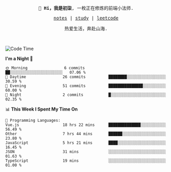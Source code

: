 <p align="center">
  <samp>
    <span><strong>👋 Hi，我是初柒</strong>,</span>
    <span>一枚正在修炼的前端小法师.</span>
  </samp>
</p>

<p align="center">
  <samp>
    <a href="https://www.wolai.com/dec-seven/wyPFvMTwAcD9muc6RMfThB">notes</a> |
    <a href="https://github.com/dec-seven/fe-study">study</a> |
    <a href="https://leetcode.cn/u/dec-seven/">leetcode</a>
  </samp>
</p>
<p align="center">
  <samp>
    <span>热爱生活，奔赴山海.</span>
  </samp>
</p>
<br>

<!--START_SECTION:waka-->
![Code Time](http://img.shields.io/badge/Code%20Time-608%20hrs%204%20mins-blue)

**I'm a Night 🦉** 

```text
🌞 Morning                6 commits           ██░░░░░░░░░░░░░░░░░░░░░░░   07.06 % 
🌆 Daytime                26 commits          ████████░░░░░░░░░░░░░░░░░   30.59 % 
🌃 Evening                51 commits          ███████████████░░░░░░░░░░   60.00 % 
🌙 Night                  2 commits           █░░░░░░░░░░░░░░░░░░░░░░░░   02.35 % 
```


📊 **This Week I Spent My Time On** 

```text
💬 Programming Languages: 
Vue.js                   18 hrs 22 mins      ██████████████░░░░░░░░░░░   56.49 % 
Other                    7 hrs 44 mins       ██████░░░░░░░░░░░░░░░░░░░   23.80 % 
JavaScript               5 hrs 21 mins       ████░░░░░░░░░░░░░░░░░░░░░   16.45 % 
JSON                     31 mins             ░░░░░░░░░░░░░░░░░░░░░░░░░   01.63 % 
TypeScript               19 mins             ░░░░░░░░░░░░░░░░░░░░░░░░░   01.00 % 
```


<!--END_SECTION:waka-->

